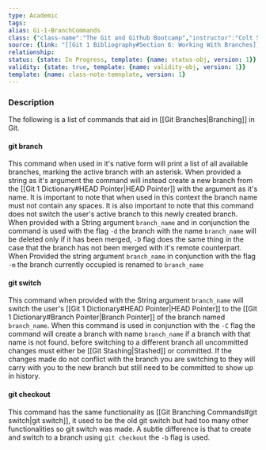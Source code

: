 ```yaml
---
type: Academic
tags:
alias: Gi-1-BranchCommands
class: {"class-name":"The Git and Github Bootcamp","instructor":"Colt Steele","medium":"Online Course","start-date":"2023-04-25","online-platform":"Udemy","length":"17 hours","class-alias":"Gi-1","template":{"name":"class-online-course-obj","version":1}}
source: {link: "[[Git 1 Bibliography#Section 6: Working With Branches]]", alias: Sec6-Gi-1, template: {name: bib-source-obj , version: 1}}
relationship: 
status: {state: In Progress, template: {name: status-obj, version: 1}}
validity: {state: true, template: {name: validity-obj, version: 1}}
template: {name: class-note-temnplate, version: 1}
---
```

### Description 
The following is a list of commands that aid in [[Git Branches|Branching]] in Git. 

#### git branch
This command when used in it's native form will print a list of all available branches, marking the active branch with an asterisk. 
When provided a string as it's argument the command will instead create a new branch from the [[Git 1 Dictionary#HEAD Pointer|HEAD Pointer]] with the argument as it's name. It is important to note that when used in this context the branch name must not contain any spaces. It is also important to note that this command does not switch the user's active branch to this newly created branch. 
When provided with a String argument `branch_name` and in conjunction the command is used with the flag `-d` the branch with the name `branch_name` will be deleted only if it has been merged, `-D` flag does the same thing in the case that the branch has not been merged with it's remote counterpart.
When Provided the string argument `branch_name` in conjunction with the flag `-m` the branch currently occupied is renamed to `branch_name`

#### git switch
This command when provided with the String argument `branch_name` will switch the user's [[Git 1 Dictionary#HEAD Pointer|HEAD Pointer]] to the [[Git 1 Dictionary#Branch Pointer|Branch Pointer]] of the branch named `branch_name`.
When this command is used in conjunction with the `-C` flag the command will create a branch with name `branch_name` if a branch with that name is not found. 
before switching to a different branch all uncommitted changes must either be [[Git Stashing|Stashed]] or committed. If the changes made do not conflict with the branch you are switching to they will carry with you to the new branch but still need to be committed to show up in history.

#### git checkout
This command has the same functionality as [[Git Branching Commands#git switch|git switch]], it used to be the old git switch but had too many other functionalities so git switch was made. A subtle difference is that to create and switch to a branch using `git checkout` the `-b` flag is used. 

